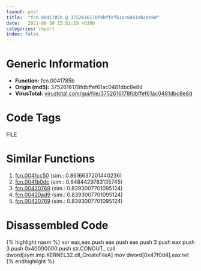 ```yaml
---
layout: post
title:  "fcn.0041785b @ 3752616178fdbffef61ac0481dbc8e8d"
date:   2021-08-30 15:52:19 +0300
categories: report
index: false
---
```


# Generic Information
- **Function:** fcn.0041785b
- **Origin (md5):** 3752616178fdbffef61ac0481dbc8e8d
- **VirusTotal:** [virustotal.com/gui/file/3752616178fdbffef61ac0481dbc8e8d][virustotal_ref]

# Code Tags
<span class="tag" id="FILE">FILE</span>


# Similar Functions

1. [fcn.0041cc50][similar_1_ref] (sim.: 0.8616637201440236)
2. [fcn.0041b0dc][similar_2_ref] (sim.: 0.8484429783135745)
3. [fcn.00420769][similar_3_ref] (sim.: 0.8393007701095124)
4. [fcn.00420ad9][similar_4_ref] (sim.: 0.8393007701095124)
5. [fcn.00420769][similar_5_ref] (sim.: 0.8393007701095124)


# Disassembled Code

{% highlight nasm %}
xor eax,eax
push eax
push eax
push 3
push eax
push 3
push 0x40000000
push str.CONOUT_
call dword[sym.imp.KERNEL32.dll_CreateFileA]
mov dword[0x47f0d4],eax
ret 
{% endhighlight %}


[similar_1_ref]: /report/fcn.0041cc50@69b3c79878674ea715338a112bb5caa6
[similar_2_ref]: /report/fcn.0041b0dc@c92e12efe3e5a87429ec78e4795c7a7c
[similar_3_ref]: /report/fcn.00420769@505be53c36227b94e2fcc406f247f6e5
[similar_4_ref]: /report/fcn.00420ad9@40a770684b117e1d21b6dd3201f1566a
[similar_5_ref]: /report/fcn.00420769@4c537a3700803bd0868438c678e579fa
[virustotal_ref]: https://www.virustotal.com/gui/file/3752616178fdbffef61ac0481dbc8e8d